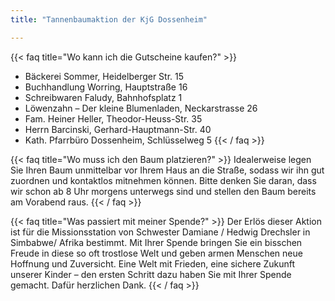 ```yaml
---
title: "Tannenbaumaktion der KjG Dossenheim"

---
```

{{< faq title="Wo kann ich die Gutscheine kaufen?" >}}
* Bäckerei Sommer, Heidelberger Str. 15
* Buchhandlung Worring, Hauptstraße 16
* Schreibwaren Faludy, Bahnhofsplatz 1
* Löwenzahn – Der kleine Blumenladen, Neckarstrasse 26
* Fam. Heiner Heller, Theodor-Heuss-Str. 35
* Herrn Barcinski, Gerhard-Hauptmann-Str. 40
* Kath. Pfarrbüro Dossenheim, Schlüsselweg 5 
{{< / faq >}}

{{< faq title="Wo muss ich den Baum platzieren?" >}}
Idealerweise legen Sie Ihren Baum unmittelbar vor Ihrem Haus an die Straße, sodass wir ihn gut zuordnen und kontaktlos mitnehmen können. Bitte denken Sie daran, dass wir schon ab 8 Uhr morgens unterwegs sind und stellen den Baum bereits am Vorabend raus.
{{< / faq >}}

{{< faq title="Was passiert mit meiner Spende?" >}}
Der Erlös dieser Aktion ist für die Missionsstation von Schwester Damiane / Hedwig Drechsler in Simbabwe/ Afrika bestimmt. Mit Ihrer Spende bringen Sie ein bisschen Freude in diese so oft trostlose Welt und geben armen Menschen neue Hoffnung und Zuversicht. Eine Welt mit Frieden, eine sichere Zukunft unserer Kinder – den ersten Schritt dazu haben Sie mit Ihrer Spende gemacht. Dafür herzlichen Dank.
{{< / faq >}}